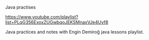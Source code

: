 Java practises

https://www.youtube.com/playlist?list=PLqG356ExoxZUGwbqoJEKSMnaxVJe4Uvf8

Java practices and notes with Engin Demiroğ java lessons playlist.
